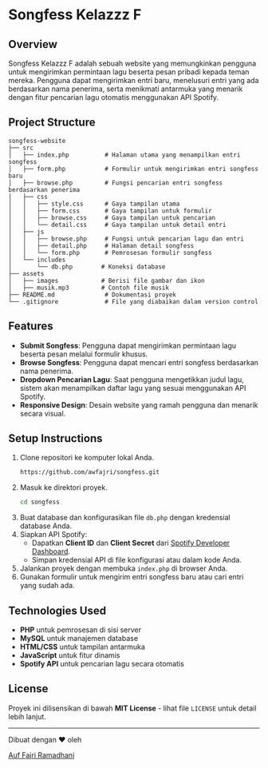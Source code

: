 # Songfess Kelazzz F

## Overview
Songfess Kelazzz F adalah sebuah website yang memungkinkan pengguna untuk mengirimkan permintaan lagu beserta pesan pribadi kepada teman mereka. Pengguna dapat mengirimkan entri baru, menelusuri entri yang ada berdasarkan nama penerima, serta menikmati antarmuka yang menarik dengan fitur pencarian lagu otomatis menggunakan API Spotify.

## Project Structure
```
songfess-website
├── src
│   ├── index.php          # Halaman utama yang menampilkan entri songfess
│   ├── form.php           # Formulir untuk mengirimkan entri songfess baru
│   ├── browse.php         # Fungsi pencarian entri songfess berdasarkan penerima
│   ├── css
│   │   ├── style.css      # Gaya tampilan utama
│   │   ├── form.css       # Gaya tampilan untuk formulir
│   │   ├── browse.css     # Gaya tampilan untuk pencarian
│   │   └── detail.css     # Gaya tampilan untuk detail entri
│   ├── js
│   │   ├── browse.php     # Fungsi untuk pencarian lagu dan entri
│   │   ├── detail.php     # Halaman detail songfess
│   │   └── form.php       # Pemrosesan formulir songfess
│   └── includes
│       └── db.php        # Koneksi database
├── assets
│   ├── images            # Berisi file gambar dan ikon
│   ├── musik.mp3         # Contoh file musik
├── README.md              # Dokumentasi proyek
└── .gitignore             # File yang diabaikan dalam version control
```

## Features
- **Submit Songfess**: Pengguna dapat mengirimkan permintaan lagu beserta pesan melalui formulir khusus.
- **Browse Songfess**: Pengguna dapat mencari entri songfess berdasarkan nama penerima.
- **Dropdown Pencarian Lagu**: Saat pengguna mengetikkan judul lagu, sistem akan menampilkan daftar lagu yang sesuai menggunakan API Spotify.
- **Responsive Design**: Desain website yang ramah pengguna dan menarik secara visual.

## Setup Instructions
1. Clone repositori ke komputer lokal Anda.
   ```bash
   https://github.com/awfajri/songfess.git
   ```
2. Masuk ke direktori proyek.
   ```bash
   cd songfess
   ```
3. Buat database dan konfigurasikan file `db.php` dengan kredensial database Anda.
4. Siapkan API Spotify:
   - Dapatkan **Client ID** dan **Client Secret** dari [Spotify Developer Dashboard](https://developer.spotify.com/dashboard/).
   - Simpan kredensial API di file konfigurasi atau dalam kode Anda.
5. Jalankan proyek dengan membuka `index.php` di browser Anda.
6. Gunakan formulir untuk mengirim entri songfess baru atau cari entri yang sudah ada.

## Technologies Used
- **PHP** untuk pemrosesan di sisi server
- **MySQL** untuk manajemen database
- **HTML/CSS** untuk tampilan antarmuka
- **JavaScript** untuk fitur dinamis
- **Spotify API** untuk pencarian lagu secara otomatis

## License
Proyek ini dilisensikan di bawah **MIT License** - lihat file `LICENSE` untuk detail lebih lanjut.

---
Dibuat dengan ❤️ oleh<p><a href="https://instagram.com/awfajrii" target="_blank">Auf Fajri Ramadhani</a></p>

